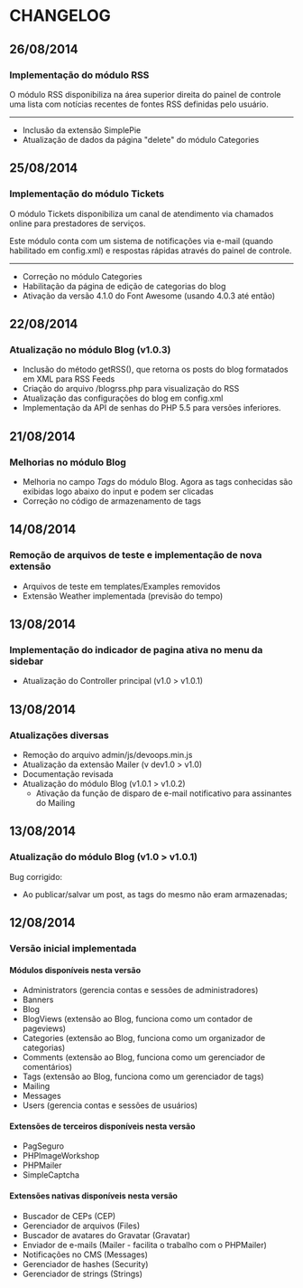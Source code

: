 # CHANGELOG

## 26/08/2014
### Implementação do módulo RSS
O módulo RSS disponibiliza na área superior direita do painel de controle uma lista com notícias recentes de fontes RSS definidas pelo usuário.

---

+ Inclusão da extensão SimplePie
+ Atualização de dados da página "delete" do módulo Categories


## 25/08/2014
### Implementação do módulo Tickets
O módulo Tickets disponibiliza um canal de atendimento via chamados online para prestadores de serviços.

Este módulo conta com um sistema de notificações via e-mail (quando habilitado em config.xml) e respostas rápidas através do painel de controle.

---

+ Correção no módulo Categories
+ Habilitação da página de edição de categorias do blog
+ Ativação da versão 4.1.0 do Font Awesome (usando 4.0.3 até então)

## 22/08/2014
### Atualização no módulo Blog (v1.0.3)
+ Inclusão do método getRSS(), que retorna os posts do blog formatados em XML para RSS Feeds
+ Criação do arquivo /blogrss.php para visualização do RSS
+ Atualização das configurações do blog em config.xml
+ Implementação da API de senhas do PHP 5.5 para versões inferiores.

## 21/08/2014
### Melhorias no módulo Blog
+ Melhoria no campo *Tags* do módulo Blog. Agora as tags conhecidas são exibidas logo abaixo do input e podem ser clicadas
+ Correção no código de armazenamento de tags

## 14/08/2014
### Remoção de arquivos de teste e implementação de nova extensão
+ Arquivos de teste em templates/Examples removidos
+ Extensão Weather implementada (previsão do tempo)

## 13/08/2014
### Implementação do indicador de pagina ativa no menu da sidebar
+ Atualização do Controller principal (v1.0 > v1.0.1)

## 13/08/2014
### Atualizações diversas
+ Remoção do arquivo admin/js/devoops.min.js
+ Atualização da extensão Mailer (v dev1.0 > v1.0)
+ Documentação revisada
+ Atualização do módulo Blog (v1.0.1 > v1.0.2)
  + Ativação da função de disparo de e-mail notificativo para assinantes do Mailing

## 13/08/2014
### Atualização do módulo Blog (v1.0 > v1.0.1)
Bug corrigido:
+ Ao publicar/salvar um post, as tags do mesmo não eram armazenadas;

## 12/08/2014
### Versão inicial implementada

#### Módulos disponíveis nesta versão
+ Administrators (gerencia contas e sessões de administradores)
+ Banners
+ Blog
+ BlogViews (extensão ao Blog, funciona como um contador de pageviews)
+ Categories (extensão ao Blog, funciona como um organizador de categorias)
+ Comments (extensão ao Blog, funciona como um gerenciador de comentários)
+ Tags (extensão ao Blog, funciona como um gerenciador de tags)
+ Mailing
+ Messages
+ Users (gerencia contas e sessões de usuários)

#### Extensões de terceiros disponíveis nesta versão
+ PagSeguro
+ PHPImageWorkshop
+ PHPMailer
+ SimpleCaptcha

#### Extensões nativas disponíveis nesta versão
+ Buscador de CEPs (CEP)
+ Gerenciador de arquivos (Files)
+ Buscador de avatares do Gravatar (Gravatar)
+ Enviador de e-mails (Mailer - facilita o trabalho com o PHPMailer)
+ Notificações no CMS (Messages)
+ Gerenciador de hashes (Security)
+ Gerenciador de strings (Strings)
